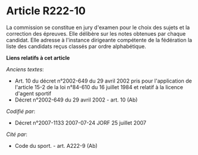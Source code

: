 # Article R222-10

La commission se constitue en jury d'examen pour le choix des sujets et la correction des épreuves. Elle délibère sur les
notes obtenues par chaque candidat. Elle adresse à l'instance dirigeante compétente de la fédération la liste des candidats
reçus classés par ordre alphabétique.

**Liens relatifs à cet article**

_Anciens textes_:

  - Art. 10 du décret n°2002-649 du 29 avril 2002 pris pour l'application de l'article 15-2 de la loi n°84-610 du 16 juillet 1984 et relatif à la licence d'agent sportif
  - Décret n°2002-649 du 29 avril 2002 - art. 10 (Ab)

_Codifié par_:

  - Décret n°2007-1133 2007-07-24 JORF 25 juillet 2007

_Cité par_:

  - Code du sport. - art. A222-9 (Ab)
